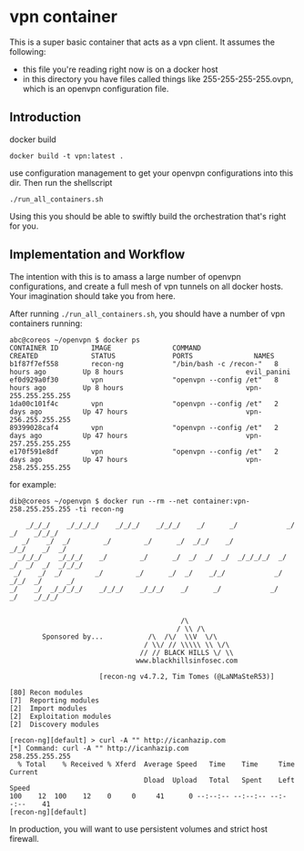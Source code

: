 # vpn container

This is a super basic container that acts as a vpn client. It assumes the
following:

  - this file you're reading right now is on a docker host
  - in this directory you have files called things like 255-255-255-255.ovpn,
    which is an openvpn configuration file.

## Introduction

docker build

    docker build -t vpn:latest .


use configuration management to get your openvpn configurations into this dir.
Then run the shellscript

    ./run_all_containers.sh


Using this you should be able to swiftly build the orchestration that's right
for you.

## Implementation and Workflow

The intention with this is to amass a large number of openvpn configurations,
and create a full mesh of vpn tunnels on all docker hosts. Your imagination
should take you from here.

After running `./run_all_containers.sh`, you should have a number of vpn containers running:

    abc@coreos ~/openvpn $ docker ps
    CONTAINER ID        IMAGE               COMMAND                  CREATED             STATUS              PORTS               NAMES
    b1f87f7ef558        recon-ng            "/bin/bash -c /recon-"   8 hours ago         Up 8 hours                              evil_panini
    ef0d929a0f30        vpn                 "openvpn --config /et"   8 hours ago         Up 8 hours                              vpn-255.255.255.255
    1da00c101f4c        vpn                 "openvpn --config /et"   2 days ago          Up 47 hours                             vpn-256.255.255.255
    89399028caf4        vpn                 "openvpn --config /et"   2 days ago          Up 47 hours                             vpn-257.255.255.255
    e170f591e8df        vpn                 "openvpn --config /et"   2 days ago          Up 47 hours                             vpn-258.255.255.255

for example:

    dib@coreos ~/openvpn $ docker run --rm --net container:vpn-258.255.255.255 -ti recon-ng 
                                                                                            
        _/_/_/    _/_/_/_/    _/_/_/    _/_/_/    _/      _/            _/      _/    _/_/_/
       _/    _/  _/        _/        _/      _/  _/_/    _/            _/_/    _/  _/       
      _/_/_/    _/_/_/    _/        _/      _/  _/  _/  _/  _/_/_/_/  _/  _/  _/  _/  _/_/_/
     _/    _/  _/        _/        _/      _/  _/    _/_/            _/    _/_/  _/      _/ 
    _/    _/  _/_/_/_/    _/_/_/    _/_/_/    _/      _/            _/      _/    _/_/_/    
                                                                                            
    
                                              /\
                                             / \\ /\
            Sponsored by...           /\  /\/  \\V  \/\
                                     / \\/ // \\\\\ \\ \/\
                                    // // BLACK HILLS \/ \\
                                   www.blackhillsinfosec.com
    
                          [recon-ng v4.7.2, Tim Tomes (@LaNMaSteR53)]                       
    
    [80] Recon modules
    [7]  Reporting modules
    [2]  Import modules
    [2]  Exploitation modules
    [2]  Discovery modules
    
    [recon-ng][default] > curl -A "" http://icanhazip.com
    [*] Command: curl -A "" http://icanhazip.com
    258.255.255.255
      % Total    % Received % Xferd  Average Speed   Time    Time     Time  Current
                                     Dload  Upload   Total   Spent    Left  Speed
    100    12  100    12    0     0     41      0 --:--:-- --:--:-- --:--:--    41
    [recon-ng][default] 

In production, you will want to use persistent volumes and strict host firewall.
